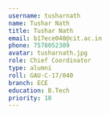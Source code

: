 ```yaml
---
username: tusharnath
name: Tushar Nath
title: Tushar Nath
email: b17ece040@cit.ac.in
phone: 7578052309
avatar: tusharnath.jpg
role: Chief Coordinator
type: alumni
roll: GAU-C-17/040
branch: ECE
education: B.Tech
priority: 18
---
```

